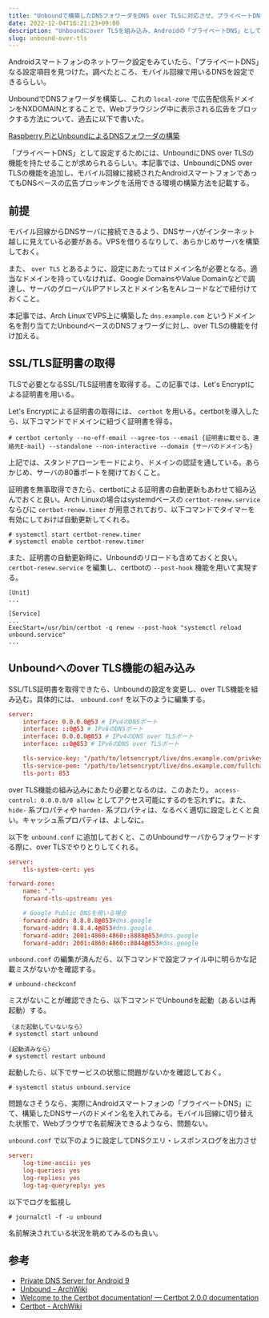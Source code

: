 ```yaml
---
title: "Unboundで構築したDNSフォワーダをDNS over TLSに対応させ、プライベートDNSとして利用可能にする"
date: 2022-12-04T16:21:23+09:00
description: "Unboundにover TLSを組み込み、Androidの「プライベートDNS」として利用可能にする。"
slug: unbound-over-tls
---
```


Androidスマートフォンのネットワーク設定をみていたら、「プライベートDNS」なる設定項目を見つけた。調べたところ、モバイル回線で用いるDNSを設定できるらしい。

UnboundでDNSフォワーダを構築し、これの `local-zone` で広告配信系ドメインをNXDOMAINとすることで、Webブラウジング中に表示される広告をブロックする方法について、過去に以下で書いた。

[Raspberry PiとUnboundによるDNSフォワーダの構築](https://blog.arkenous.net/raspberrypi-unbound/)

「プライベートDNS」として設定するためには、UnboundにDNS over TLSの機能を持たせることが求められるらしい。本記事では、UnboundにDNS over TLSの機能を追加し、モバイル回線に接続されたAndroidスマートフォンであってもDNSベースの広告ブロッキングを活用できる環境の構築方法を記載する。

##  前提

モバイル回線からDNSサーバに接続できるよう、DNSサーバがインターネット越しに見えている必要がある。VPSを借りるなりして、あらかじめサーバを構築しておく。

また、 `over TLS` とあるように、設定にあたってはドメイン名が必要となる。適当なドメインを持っていなければ、Google DomainsやValue Domainなどで調達し、サーバのグローバルIPアドレスとドメイン名をAレコードなどで紐付けておくこと。

本記事では、Arch LinuxでVPS上に構築した `dns.example.com` というドメイン名を割り当てたUnboundベースのDNSフォワーダに対し、over TLSの機能を付け加える。

## SSL/TLS証明書の取得

TLSで必要となるSSL/TLS証明書を取得する。この記事では、Let's Encryptによる証明書を用いる。

Let's Encryptによる証明書の取得には、 `certbot` を用いる。certbotを導入したら、以下コマンドでドメインに紐づく証明書を得る。

```
# certbot certonly --no-eff-email --agree-tos --email {証明書に載せる、連絡先E-mail} --standalone --non-interactive --domain {サーバのドメイン名}
```

上記では、スタンドアローンモードにより、ドメインの認証を通している。あらかじめ、サーバの80番ポートを開けておくこと。

証明書を無事取得できたら、certbotによる証明書の自動更新もあわせて組み込んでおくと良い。Arch Linuxの場合はsystemdベースの `certbot-renew.service` ならびに `certbot-renew.timer` が用意されており、以下コマンドでタイマーを有効にしておけば自動更新してくれる。

```
# systemctl start certbot-renew.timer
# systemctl enable certbot-renew.timer
```

また、証明書の自動更新時に、Unboundのリロードも含めておくと良い。 `certbot-renew.service` を編集し、certbotの `--post-hook` 機能を用いて実現する。

```
[Unit]
...

[Service]
...
ExecStart=/usr/bin/certbot -q renew --post-hook "systemctl reload unbound.service"
...
```

## Unboundへのover TLS機能の組み込み

SSL/TLS証明書を取得できたら、Unboundの設定を変更し、over TLS機能を組み込む。具体的には、 `unbound.conf` を以下のように編集する。

```conf
server:
    interface: 0.0.0.0@53 # IPv4のDNSポート
    interface: ::0@53 # IPv6のDNSポート
    interface: 0.0.0.0@853 # IPv4のDNS over TLSポート
    interface: ::0@853 # IPv6のDNS over TLSポート

    tls-service-key: "/path/to/letsencrypt/live/dns.example.com/privkey.pem"
    tls-service-pem: "/path/to/letsencrypt/live/dns.example.com/fullchain.pem"
    tls-port: 853
```

over TLS機能の組み込みにあたり必要となるのは、このあたり。 `access-control: 0.0.0.0/0 allow` としてアクセス可能にするのを忘れずに。また、 `hide-` 系プロパティや `harden-` 系プロパティは、なるべく適切に設定しとくと良い。キャッシュ系プロパティは、よしなに。

以下を `unbound.conf` に追加しておくと、このUnboundサーバからフォワードする際に、over TLSでやりとりしてくれる。

```conf
server:
    tls-system-cert: yes

forward-zone:
    name: "."
    forward-tls-upstream: yes

    # Google Public DNSを用いる場合
    forward-addr: 8.8.8.8@853#dns.google
    forward-addr: 8.8.4.4@853#dns.google
    forward-addr: 2001:4860:4860::8888@853#dns.google
    forward-addr: 2001:4860:4860::8844@853#dns.google
```

`unbound.conf` の編集が済んだら、以下コマンドで設定ファイル中に明らかな記載ミスがないかを確認する。

```
# unbound-checkconf
```

ミスがないことが確認できたら、以下コマンドでUnboundを起動（あるいは再起動）する。

```
（まだ起動していないなら）
# systemctl start unbound

(起動済みなら）
# systemctl restart unbound
```

起動したら、以下でサービスの状態に問題がないかを確認しておく。

```
# systemctl status unbound.service
```

問題なさそうなら、実際にAndroidスマートフォンの「プライベートDNS」にて、構築したDNSサーバのドメイン名を入れてみる。モバイル回線に切り替えた状態で、Webブラウザで名前解決できるようなら、問題ない。

`unbound.conf` で以下のように設定してDNSクエリ・レスポンスログを出力させ

```conf
server:
    log-time-ascii: yes
    log-queries: yes
    log-replies: yes
    log-tag-queryreply: yes
```

以下でログを監視し

```
# journalctl -f -u unbound
```

名前解決されている状況を眺めてみるのも良い。

## 参考
- [Private DNS Server for Android 9](https://andreasch.com/2019/01/29/unbound-privdns/)
- [Unbound - ArchWiki](https://wiki.archlinux.org/title/Unbound)
- [Welcome to the Certbot documentation! — Certbot 2.0.0 documentation](https://eff-certbot.readthedocs.io/en/stable/)
- [Certbot - ArchWiki](https://wiki.archlinux.org/title/Certbot)

